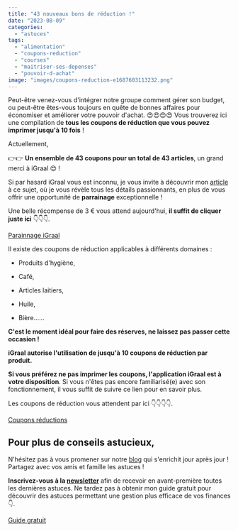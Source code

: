 ```yaml
---
title: "43 nouveaux bons de réduction !"
date: "2023-08-09"
categories: 
  - "astuces"
tags: 
  - "alimentation"
  - "coupons-reduction"
  - "courses"
  - "maitriser-ses-depenses"
  - "pouvoir-d-achat"
image: "images/coupons-reduction-e1687603113232.png"
---
```


Peut-être venez-vous d'intégrer notre groupe comment gérer son budget, ou peut-être êtes-vous toujours en quête de bonnes affaires pour économiser et améliorer votre pouvoir d'achat. 😍😍😍😍 Vous trouverez ici une compilation de **tous les coupons de réduction que vous pouvez imprimer jusqu'à 10 fois** !

Actuellement,

👉👉 **Un ensemble de 43 coupons pour un total de 43 articles**, un grand merci à iGraal 😍 !

Si par hasard iGraal vous est inconnu, je vous invite à découvrir mon [article](https://commentgerersonbudget.fr/etre-recompense-pour-avoir-depense-igraal/ "article") à ce sujet, où je vous révèle tous les détails passionnants, en plus de vous offrir une opportunité de **parrainage** exceptionnelle !

Une belle récompense de 3 € vous attend aujourd'hui, **il suffit de cliquer juste ici** 👇👇👇.

[Parainnage iGraal](https://fr.igraal.com/parrainage?parrain=AG_5e9b4975de6cb)

Il existe des coupons de réduction applicables à différents domaines :

- Produits d'hygiène,

- Café,

- Articles laitiers,

- Huile,

- Bière......

**C'est le moment idéal pour faire des réserves, ne laissez pas passer cette occasion !**

**iGraal autorise l'utilisation de jusqu'à 10 coupons de réduction par produit.**

**Si vous préférez ne pas imprimer les coupons, l'application iGraal est à votre disposition**. Si vous n'êtes pas encore familiarisé(e) avec son fonctionnement, il vous suffit de suivre ce lien pour en savoir plus.

Les coupons de réduction vous attendent par ici 👇👇👇👇.

[Coupons réductions](https://fr.igraal.com/coupon-imprimer/)

## Pour plus de conseils astucieux,

N'hésitez pas à vous promener sur notre [blog](https://commentgerersonbudget.fr/s-abonner-a-la-newsletter/ "S’abonner à la Newsletter") qui s'enrichit jour après jour ! Partagez avec vos amis et famille les astuces !

**Inscrivez-vous à la [newsletter](https://commentgerersonbudget.fr/s-abonner-a-la-newsletter/ "S’abonner à la Newsletter")** afin de recevoir en avant-première toutes les dernières astuces. Ne tardez pas à obtenir mon guide gratuit pour découvrir des astuces permettant une gestion plus efficace de vos finances 👇.

[Guide gratuit](https://commentgerersonbudget.fr/telecharger-gratuitement-le-guide-complet/)
